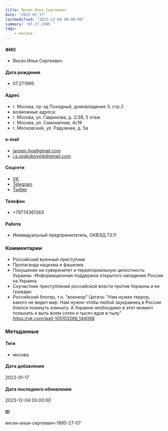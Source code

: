 ```yaml
---
title: Янсен Илья Сергеевич
date: "2022-01-17"
lastmodified: "2023-12-04 00:00:00"
summary: '07.27.1995 '
tags: 
    - москва
---
```

<!--# pp1-->
<!--## Фигурант-->
<!--### Личные данные-->
#### ФИО
- Янсен Илья Сергеевич
#### Дата рождения
- 07.27.1995
#### Адрес
- г. Москва, пр-зд Походный, домовладение 3, стр.2
- возможные адреса:
- г. Москва, ул. Гаврикова, д. 2/38, 5 этаж
- г. Москва, ул. Самокатная, 4с19
- г. Московский, ул. Радужная, д. 5а
#### e-mail
- jansen.ilya@gmail.com
- i.s.voskoboynik@gmail.com
#### Соцсети
- [VK](https://vk.com/id552883212)
- [Telegram](https://t.me/rus_jansen)
- [Twitter](https://twitter.com/rus_jansen)
#### Телефон
- +79774361363
#### Работа
- Инивидуальный предпринипатель, ОКВЭД 73.11
### Комментарии
- Российский военный преступник
- Пропаганда нацизма и фашизма
- Покушение на суверенитет и территориальную целостность Украины
 -Информационная поддержка открытого нападения России на Украину
- Соучастник преступлений российской власти против Украины и ее граждан
- Российский блогер, т.н. "военкор"
Цитата:
"Нам нужен террор, какого не видел мир. Нам нужно чтобы любой заукраинец в России боялся покинуть комнату. А Украине необходимо в этот момент полыхать и выть воем сотен и тысяч вдов в тылу"
https://vk.com/wall-105103266_144068
### Метаданные
#### Теги
- москва
#### Дата добавления
2022-01-17
#### Дата последнего обновления
2023-12-04 00:00:00
#### ID
янсен-илья-сергеевич-1995-27-07
<!--## END;-->
